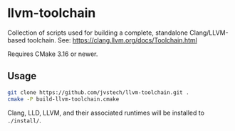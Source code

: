 # llvm-toolchain
Collection of scripts used for building a complete, standalone Clang/LLVM-based toolchain. See: https://clang.llvm.org/docs/Toolchain.html

Requires CMake 3.16 or newer.

## Usage

```bash
git clone https://github.com/jvstech/llvm-toolchain.git .
cmake -P build-llvm-toolchain.cmake
```

Clang, LLD, LLVM, and their associated runtimes will be installed to `./install/`.

